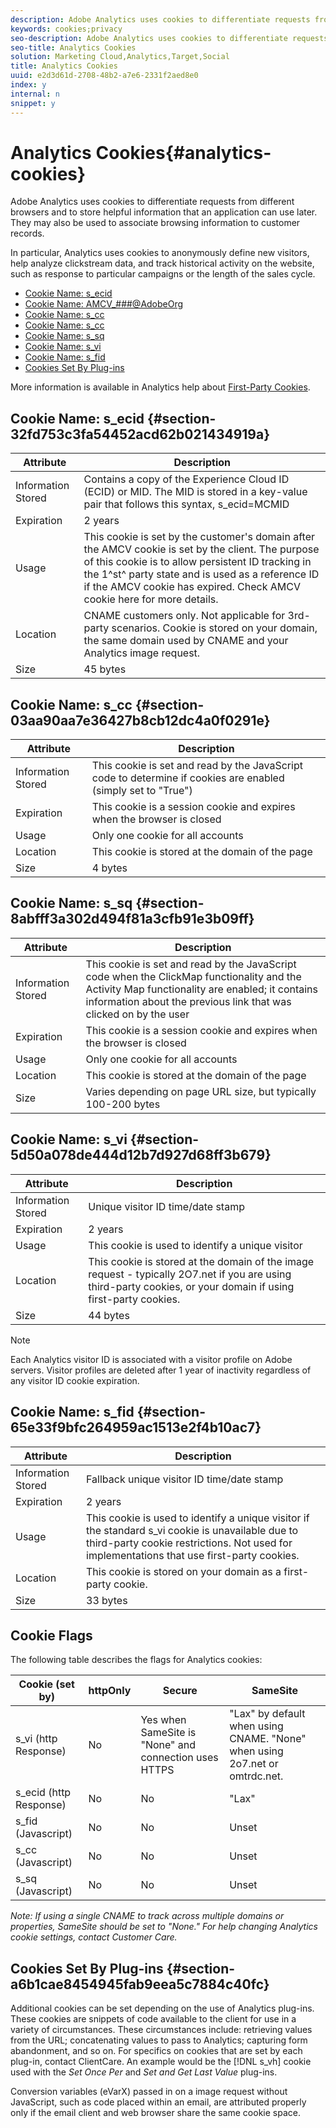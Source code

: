 ```yaml
---
description: Adobe Analytics uses cookies to differentiate requests from different browsers and to store helpful information that an application can use later. They may also be used to associate browsing information to customer records.
keywords: cookies;privacy
seo-description: Adobe Analytics uses cookies to differentiate requests from different browsers and to store helpful information that an application can use later. They may also be used to associate browsing information to customer records.
seo-title: Analytics Cookies
solution: Marketing Cloud,Analytics,Target,Social
title: Analytics Cookies
uuid: e2d3d61d-2708-48b2-a7e6-2331f2aed8e0
index: y
internal: n
snippet: y
---
```


# Analytics Cookies{#analytics-cookies}

Adobe Analytics uses cookies to differentiate requests from different browsers and to store helpful information that an application can use later. They may also be used to associate browsing information to customer records.

In particular, Analytics uses cookies to anonymously define new visitors, help analyze clickstream data, and track historical activity on the website, such as response to particular campaigns or the length of the sales cycle.

* [Cookie Name: s_ecid](../cookies/cookies-mc.md#section-32fd753c3fa54452acd62b021434919a) 
* [Cookie Name: AMCV_###@AdobeOrg](../cookies/cookies-mc.md#section-a12aa2a9296940ae82d8921b381b8fb0) 
* [Cookie Name: s_cc](../cookies/cookies-analytics.md#section-03aa90aa7e36427b8cb12dc4a0f0291e) 
* [Cookie Name: s_cc](../cookies/cookies-analytics.md#section-03aa90aa7e36427b8cb12dc4a0f0291e) 
* [Cookie Name: s_sq](../cookies/cookies-analytics.md#section-8abfff3a302d494f81a3cfb91e3b09ff) 
* [Cookie Name: s_vi](../cookies/cookies-analytics.md#section-5d50a078de444d12b7d927d68ff3b679) 
* [Cookie Name: s_fid](../cookies/cookies-analytics.md#section-65e33f9bfc264959ac1513e2f4b10ac7) 
* [Cookies Set By Plug-ins](../cookies/cookies-analytics.md#section-a6b1cae8454945fab9eea5c7884c40fc)

More information is available in Analytics help about [First-Party Cookies](/help/interface/cookies/cookies-first-party.md).

## Cookie Name: s_ecid {#section-32fd753c3fa54452acd62b021434919a}

| Attribute  | Description  |
|--- |--- |
|Information Stored|Contains a copy of the Experience Cloud ID (ECID) or MID. The MID is stored in a key-value pair that follows this syntax, s_ecid=MCMID|<ECID>|
|Expiration|2 years|
|Usage|This cookie is set by the customer's domain after the AMCV cookie is set by the client. The purpose of this cookie is to allow persistent ID tracking in the 1^st^ party state and is used as a reference ID if the AMCV cookie has expired. Check AMCV cookie here for more details.|
|Location|CNAME customers only. Not applicable for 3rd-party scenarios. Cookie is stored on your domain, the same domain used by CNAME and your Analytics image request.|
|Size|45 bytes|

## Cookie Name: s_cc {#section-03aa90aa7e36427b8cb12dc4a0f0291e}

| Attribute  | Description  |
|--- |--- |
|Information Stored|This cookie is set and read by the JavaScript code to determine if cookies are enabled (simply set to "True")|
|Expiration|This cookie is a session cookie and expires when the browser is closed|
|Usage|Only one cookie for all accounts|
|Location|This cookie is stored at the domain of the page|
|Size|4 bytes|

## Cookie Name: s_sq {#section-8abfff3a302d494f81a3cfb91e3b09ff}

| Attribute  | Description  |
|--- |--- |
|Information Stored|This cookie is set and read by the JavaScript code when the ClickMap functionality and the Activity Map functionality are enabled; it contains information about the previous link that was clicked on by the user|
|Expiration|This cookie is a session cookie and expires when the browser is closed|
|Usage|Only one cookie for all accounts|
|Location|This cookie is stored at the domain of the page|
|Size|Varies depending on page URL size, but typically 100-200 bytes|

## Cookie Name: s_vi {#section-5d50a078de444d12b7d927d68ff3b679}

| Attribute  | Description  |
|--- |--- |
|Information Stored|Unique visitor ID time/date stamp|
|Expiration|2 years|
|Usage|This cookie is used to identify a unique visitor|
|Location|This cookie is stored at the domain of the image request - typically 2O7.net if you are using third-party cookies, or your domain if using first-party cookies.|
|Size|44 bytes|

>[!NOTE]
>
>Each Analytics visitor ID is associated with a visitor profile on Adobe servers. Visitor profiles are deleted after 1 year of inactivity regardless of any visitor ID cookie expiration.

## Cookie Name: s_fid {#section-65e33f9bfc264959ac1513e2f4b10ac7}

| Attribute  | Description  |
|--- |--- |
|Information Stored|Fallback unique visitor ID time/date stamp|
|Expiration|2 years|
|Usage|This cookie is used to identify a unique visitor if the standard  s_vi  cookie is unavailable due to third-party cookie restrictions. Not used for implementations that use first-party cookies.|
|Location|This cookie is stored on your domain as a first-party cookie.|
|Size|33 bytes|

## Cookie Flags

The following table describes the flags for Analytics cookies:

| Cookie (set by) | httpOnly  | Secure | SameSite | 
|--- |--- |--- |--- |
|s_vi   (http Response)|No |Yes when SameSite is "None" and connection uses HTTPS |"Lax" by default when using CNAME. "None" when using 2o7.net or omtrdc.net. |
|s_ecid   (http Response)|No|No|"Lax"|
|s_fid (Javascript)|No|No|Unset|
|s_cc (Javascript)|No |No |Unset|
|s_sq (Javascript)|No |No |Unset|

*Note: If using a single CNAME to track across multiple domains or properties, SameSite should be set to "None." For help changing Analytics cookie settings, contact Customer Care.*

## Cookies Set By Plug-ins {#section-a6b1cae8454945fab9eea5c7884c40fc}

Additional cookies can be set depending on the use of Analytics plug-ins. These cookies are snippets of code available to the client for use in a variety of circumstances. These circumstances include: retrieving values from the URL; concatenating values to pass to Analytics; capturing form abandonment, and so on. For specifics on cookies that are set by each plug-in, contact ClientCare. An example would be the [!DNL s_vh] cookie used with the *Set Once Per* and *Set and Get Last Value* plug-ins.

Conversion variables (eVarX) passed in on a image request without JavaScript, such as code placed within an email, are attributed properly only if the email client and web browser share the same cookie space. 
